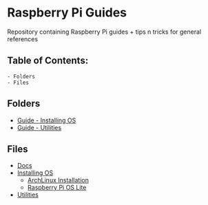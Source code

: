 # Raspberry Pi Guides

Repository containing Raspberry Pi guides + tips n tricks for general references

## Table of Contents:
	- Folders
	- Files

## Folders
- [Guide - Installing OS](#installing-os)
- [Guide - Utilities](#utilities)

## Files
- [Docs](Docs)
- [Installing OS](Installing%20OS)
	- [ArchLinux Installation](Installing%20OS/install-archlinux.txt)
	- [Raspberry Pi OS Lite](Installing%20OS/install-raspberry-pi-os-lite.txt)
- [Utilities](Utilities)

